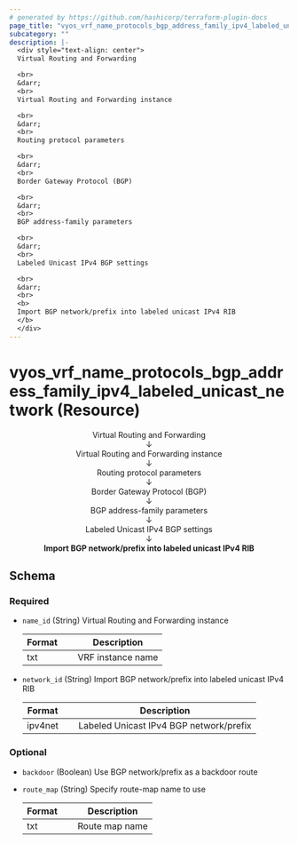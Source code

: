 ```yaml
---
# generated by https://github.com/hashicorp/terraform-plugin-docs
page_title: "vyos_vrf_name_protocols_bgp_address_family_ipv4_labeled_unicast_network Resource - vyos"
subcategory: ""
description: |-
  <div style="text-align: center">
  Virtual Routing and Forwarding

  <br>
  &darr;
  <br>
  Virtual Routing and Forwarding instance

  <br>
  &darr;
  <br>
  Routing protocol parameters

  <br>
  &darr;
  <br>
  Border Gateway Protocol (BGP)

  <br>
  &darr;
  <br>
  BGP address-family parameters

  <br>
  &darr;
  <br>
  Labeled Unicast IPv4 BGP settings

  <br>
  &darr;
  <br>
  <b>
  Import BGP network/prefix into labeled unicast IPv4 RIB
  </b>
  </div>
---
```


# vyos_vrf_name_protocols_bgp_address_family_ipv4_labeled_unicast_network (Resource)

<div style="text-align: center">
Virtual Routing and Forwarding

<br>
&darr;
<br>
Virtual Routing and Forwarding instance

<br>
&darr;
<br>
Routing protocol parameters

<br>
&darr;
<br>
Border Gateway Protocol (BGP)

<br>
&darr;
<br>
BGP address-family parameters

<br>
&darr;
<br>
Labeled Unicast IPv4 BGP settings

<br>
&darr;
<br>
<b>
Import BGP network/prefix into labeled unicast IPv4 RIB
</b>
</div>



<!-- schema generated by tfplugindocs -->
## Schema

### Required

- `name_id` (String) Virtual Routing and Forwarding instance

    |  Format &emsp; | Description  |
    |----------|---------------|
    |  txt  &emsp; |  VRF instance name  |
- `network_id` (String) Import BGP network/prefix into labeled unicast IPv4 RIB

    |  Format &emsp; | Description  |
    |----------|---------------|
    |  ipv4net  &emsp; |  Labeled Unicast IPv4 BGP network/prefix  |

### Optional

- `backdoor` (Boolean) Use BGP network/prefix as a backdoor route
- `route_map` (String) Specify route-map name to use

    |  Format &emsp; | Description  |
    |----------|---------------|
    |  txt  &emsp; |  Route map name  |
